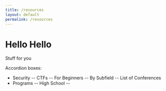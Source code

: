 ```yaml
---
title: /resources
layout: default
permalink: /resources
---
```

# Hello Hello

Stuff for you

Accordion boxes:

- Security
-- CTFs
-- For Beginners
-- By Subfield
-- List of Conferences
- Programs
-- High School
-- 
